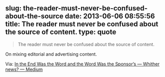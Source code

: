 slug: the-reader-must-never-be-confused-about-the-source
date: 2013-06-06 08:55:56
title: The reader must never be confused about the source of content.
type: quote
---

> The reader must never be confused about the source of content.

On mixing editorial and advertising content.

 Via: [In the End Was the Word and the Word Was the Sponsor’s — Whither news? — Medium](https://medium.com/whither-news/72c32793244f?utm_source=TwitterAccount&utm_medium=Twitter&utm_campaign=TwitterAccount)
